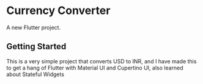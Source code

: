 # Currency Converter

A new Flutter project.

## Getting Started

This is a very simple project that converts USD to INR, and I have made this to get a hang of Flutter with Material UI and Cupertino UI, also learned about Stateful Widgets


